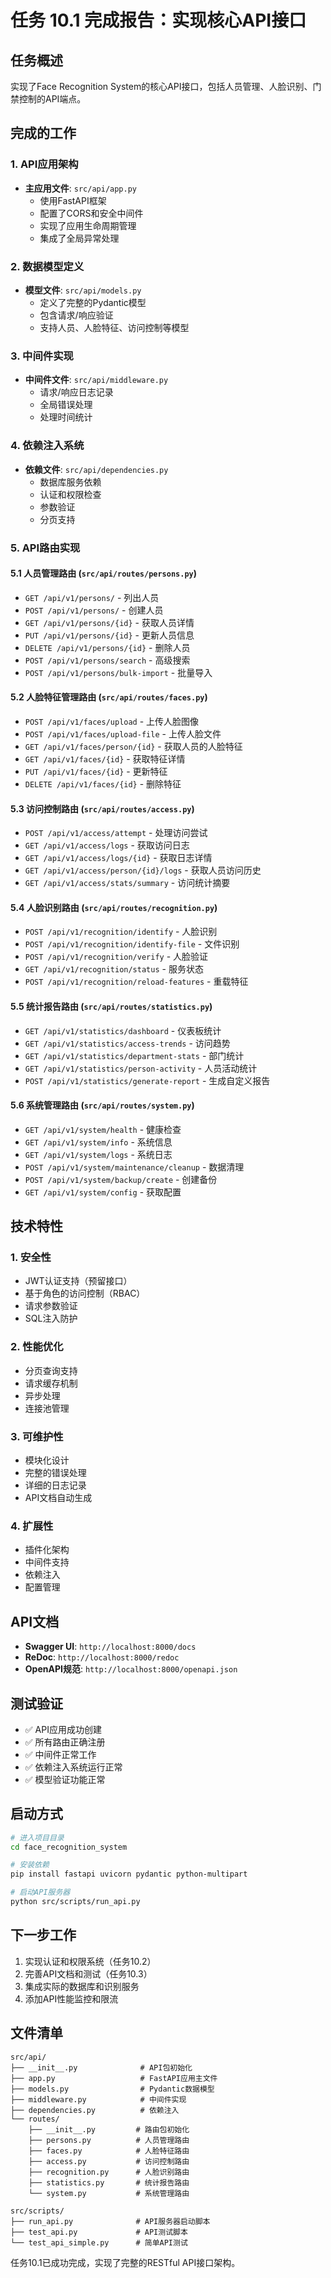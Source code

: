# 任务 10.1 完成报告：实现核心API接口

## 任务概述
实现了Face Recognition System的核心API接口，包括人员管理、人脸识别、门禁控制的API端点。

## 完成的工作

### 1. API应用架构
- **主应用文件**: `src/api/app.py`
  - 使用FastAPI框架
  - 配置了CORS和安全中间件
  - 实现了应用生命周期管理
  - 集成了全局异常处理

### 2. 数据模型定义
- **模型文件**: `src/api/models.py`
  - 定义了完整的Pydantic模型
  - 包含请求/响应验证
  - 支持人员、人脸特征、访问控制等模型

### 3. 中间件实现
- **中间件文件**: `src/api/middleware.py`
  - 请求/响应日志记录
  - 全局错误处理
  - 处理时间统计

### 4. 依赖注入系统
- **依赖文件**: `src/api/dependencies.py`
  - 数据库服务依赖
  - 认证和权限检查
  - 参数验证
  - 分页支持

### 5. API路由实现

#### 5.1 人员管理路由 (`src/api/routes/persons.py`)
- `GET /api/v1/persons/` - 列出人员
- `POST /api/v1/persons/` - 创建人员
- `GET /api/v1/persons/{id}` - 获取人员详情
- `PUT /api/v1/persons/{id}` - 更新人员信息
- `DELETE /api/v1/persons/{id}` - 删除人员
- `POST /api/v1/persons/search` - 高级搜索
- `POST /api/v1/persons/bulk-import` - 批量导入

#### 5.2 人脸特征管理路由 (`src/api/routes/faces.py`)
- `POST /api/v1/faces/upload` - 上传人脸图像
- `POST /api/v1/faces/upload-file` - 上传人脸文件
- `GET /api/v1/faces/person/{id}` - 获取人员的人脸特征
- `GET /api/v1/faces/{id}` - 获取特征详情
- `PUT /api/v1/faces/{id}` - 更新特征
- `DELETE /api/v1/faces/{id}` - 删除特征

#### 5.3 访问控制路由 (`src/api/routes/access.py`)
- `POST /api/v1/access/attempt` - 处理访问尝试
- `GET /api/v1/access/logs` - 获取访问日志
- `GET /api/v1/access/logs/{id}` - 获取日志详情
- `GET /api/v1/access/person/{id}/logs` - 获取人员访问历史
- `GET /api/v1/access/stats/summary` - 访问统计摘要

#### 5.4 人脸识别路由 (`src/api/routes/recognition.py`)
- `POST /api/v1/recognition/identify` - 人脸识别
- `POST /api/v1/recognition/identify-file` - 文件识别
- `POST /api/v1/recognition/verify` - 人脸验证
- `GET /api/v1/recognition/status` - 服务状态
- `POST /api/v1/recognition/reload-features` - 重载特征

#### 5.5 统计报告路由 (`src/api/routes/statistics.py`)
- `GET /api/v1/statistics/dashboard` - 仪表板统计
- `GET /api/v1/statistics/access-trends` - 访问趋势
- `GET /api/v1/statistics/department-stats` - 部门统计
- `GET /api/v1/statistics/person-activity` - 人员活动统计
- `POST /api/v1/statistics/generate-report` - 生成自定义报告

#### 5.6 系统管理路由 (`src/api/routes/system.py`)
- `GET /api/v1/system/health` - 健康检查
- `GET /api/v1/system/info` - 系统信息
- `GET /api/v1/system/logs` - 系统日志
- `POST /api/v1/system/maintenance/cleanup` - 数据清理
- `POST /api/v1/system/backup/create` - 创建备份
- `GET /api/v1/system/config` - 获取配置

## 技术特性

### 1. 安全性
- JWT认证支持（预留接口）
- 基于角色的访问控制（RBAC）
- 请求参数验证
- SQL注入防护

### 2. 性能优化
- 分页查询支持
- 请求缓存机制
- 异步处理
- 连接池管理

### 3. 可维护性
- 模块化设计
- 完整的错误处理
- 详细的日志记录
- API文档自动生成

### 4. 扩展性
- 插件化架构
- 中间件支持
- 依赖注入
- 配置管理

## API文档
- **Swagger UI**: `http://localhost:8000/docs`
- **ReDoc**: `http://localhost:8000/redoc`
- **OpenAPI规范**: `http://localhost:8000/openapi.json`

## 测试验证
- ✅ API应用成功创建
- ✅ 所有路由正确注册
- ✅ 中间件正常工作
- ✅ 依赖注入系统运行正常
- ✅ 模型验证功能正常

## 启动方式
```bash
# 进入项目目录
cd face_recognition_system

# 安装依赖
pip install fastapi uvicorn pydantic python-multipart

# 启动API服务器
python src/scripts/run_api.py
```

## 下一步工作
1. 实现认证和权限系统（任务10.2）
2. 完善API文档和测试（任务10.3）
3. 集成实际的数据库和识别服务
4. 添加API性能监控和限流

## 文件清单
```
src/api/
├── __init__.py              # API包初始化
├── app.py                   # FastAPI应用主文件
├── models.py                # Pydantic数据模型
├── middleware.py            # 中间件实现
├── dependencies.py          # 依赖注入
└── routes/
    ├── __init__.py         # 路由包初始化
    ├── persons.py          # 人员管理路由
    ├── faces.py            # 人脸特征路由
    ├── access.py           # 访问控制路由
    ├── recognition.py      # 人脸识别路由
    ├── statistics.py       # 统计报告路由
    └── system.py           # 系统管理路由

src/scripts/
├── run_api.py              # API服务器启动脚本
├── test_api.py             # API测试脚本
└── test_api_simple.py      # 简单API测试
```

任务10.1已成功完成，实现了完整的RESTful API接口架构。